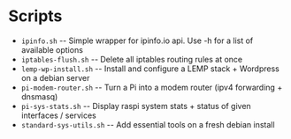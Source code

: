# Scripts

* `ipinfo.sh` -- Simple wrapper for ipinfo.io api. Use -h for a list of available options
* `iptables-flush.sh` -- Delete all iptables routing rules at once
* `lemp-wp-install.sh` -- Install and configure a LEMP stack + Wordpress on a debian server
* `pi-modem-router.sh` -- Turn a Pi into a modem router (ipv4 forwarding + dnsmasq)
* `pi-sys-stats.sh` -- Display raspi system stats + status of given interfaces / services
* `standard-sys-utils.sh` -- Add essential tools on a fresh debian install
